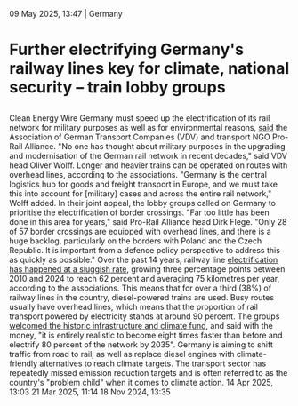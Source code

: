 09 May 2025, 13:47
| 
Germany
# Further electrifying Germany's railway lines key for climate, national security – train lobby groups
## 
Clean Energy Wire
Germany must speed up the electrification of its rail network for military purposes as well as for environmental reasons, [said](https://www.allianz-pro-schiene.de/presse/pressemitteilungen/bundesregierung-braucht-ehrgeizige-ziele-fuer-elektrifizierung-der-schiene/) the Association of German Transport Companies (VDV) and transport NGO Pro-Rail Alliance. "No one has thought about military purposes in the upgrading and modernisation of the German rail network in recent decades," said VDV head Oliver Wolff.
Longer and heavier trains can be operated on routes with overhead lines, according to the associations. "Germany is the central logistics hub for goods and freight transport in Europe, and we must take this into account for [military] cases and across the entire rail network," Wolff added.
In their joint appeal, the lobby groups called on Germany to prioritise the electrification of border crossings. "Far too little has been done in this area for years," said Pro-Rail Alliance head Dirk Flege. "Only 28 of 57 border crossings are equipped with overhead lines, and there is a huge backlog, particularly on the borders with Poland and the Czech Republic. It is important from a defence policy perspective to address this as quickly as possible."
Over the past 14 years, railway line [electrification has happened at a sluggish rate](https://www.cleanenergywire.org/news/electrification-german-railways-falling-behind), growing three percentage points between 2010 and 2024 to reach 62 percent and averaging 75 kilometres per year, according to the associations. This means that for over a third (38%) of railway lines in the country, diesel-powered trains are used. Busy routes usually have overhead lines, which means that the proportion of rail transport powered by electricity stands at around 90 percent.
The groups [welcomed the historic infrastructure and climate fund](https://www.cleanenergywire.org/news/deutsche-bahn-demands-eu150bln-planned-infrastructure-fund-railway-upgrades), and said with the money, "it is entirely realistic to become eight times faster than before and electrify 80 percent of the network by 2035". Germany is aiming to shift traffic from road to rail, as well as replace diesel engines with climate-friendly alternatives to reach climate targets. The transport sector has repeatedly missed emission reduction targets and is often referred to as the country's "problem child" when it comes to climate action.
14 Apr 2025, 13:03
21 Mar 2025, 11:14
18 Nov 2024, 13:35